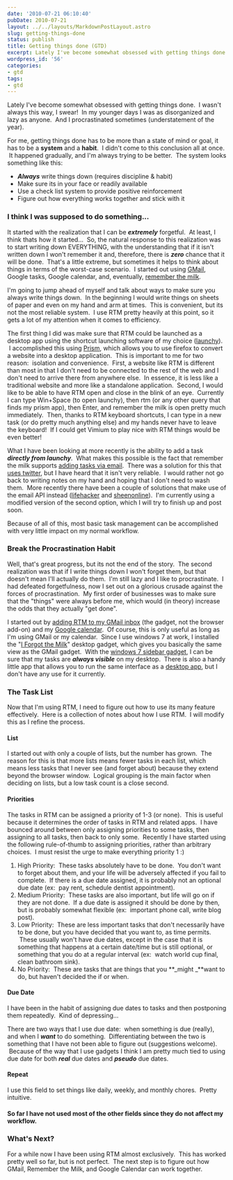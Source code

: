```yaml
---
date: '2010-07-21 06:10:40'
pubDate: 2010-07-21
layout: ../../layouts/MarkdownPostLayout.astro
slug: getting-things-done
status: publish
title: Getting things done (GTD)
excerpt: Lately I've become somewhat obsessed with getting things done. I wasn't always this way, I swear! In my younger days I was as disorganized and lazy as anyone. And I procrastinated sometimes (understatement of the year).
wordpress_id: '56'
categories:
- gtd
tags:
- gtd
---
```


Lately I've become somewhat obsessed with getting things done.  I wasn't always this way, I swear!  In my younger days I was as disorganized and lazy as anyone.  And I procrastinated sometimes (understatement of the year).

For me, getting things done has to be more than a state of mind or goal, it has to be a **system** and a **habit**.  I didn't come to this conclusion all at once.  It happened gradually, and I'm always trying to be better.  The system looks something like this:

* **_Always_** write things down (requires discipline & habit)
* Make sure its in your face or readily available
* Use a check list system to provide positive reinforcement
* Figure out how everything works together and stick with it

### I think I was supposed to do something...

It started with the realization that I can be **_extremely_** forgetful.  At least, I think thats how it started...  So, the natural response to this realization was to start writing down EVERYTHING, with the understanding that if it isn't written down I won't remember it and, therefore, there is **_zero_** chance that it will be done.  That's a little extreme, but sometimes it helps to think about things in terms of the worst-case scenario.  I started out using [GMail](http://lifehacker.com/5321180/turn-gmail-into-your-ultimate-gtd-inbox), Google tasks, Google calendar, and, eventually, [remember the milk](http://rememberthemilk.com).

I'm going to jump ahead of myself and talk about ways to make sure you always write things down.  In the beginning I would write things on sheets of paper and even on my hand and arm at times.  This is convenient, but its not the most reliable system.  I use RTM pretty heavily at this point, so it gets a lot of my attention when it comes to efficiency.

The first thing I did was make sure that RTM could be launched as a desktop app using the shortcut launching software of my choice ([launchy](http://www.launchy.net/)).  I accomplished this using [Prism](http://prism.mozillalabs.com/), which allows you to use firefox to convert a website into a desktop application.  This is important to me for two reason:  isolation and convenience.  First, a website like RTM is different than most in that I don't need to be connected to the rest of the web and I don't need to arrive there from anywhere else.  In essence, it is less like a traditional website and more like a standalone application.  Second, I would like to be able to have RTM open and close in the blink of an eye.  Currently I can type Win+Space (to open launchy), then rtm (or any other query that finds my prism app), then Enter, and remember the milk is open pretty much immediately.  Then, thanks to RTM keyboard shortcuts, I can type in a new task (or do pretty much anything else) and my hands never have to leave the keyboard!  If I could get Vimium to play nice with RTM things would be even better!

What I have been looking at more recently is the ability to add a task **_directly from launchy_**.  What makes this possible is the fact that remember the milk supports [adding tasks via email](http://www.rememberthemilk.com/help/answers/sending/emailinbox.rtm).  There was a solution for this that [uses twitter](http://lifehacker.com/284127/take-launchy-beyond-application-launching), but I have heard that it isn't very reliable.  I would rather not go back to writing notes on my hand and hoping that I don't need to wash them.  More recently there have been a couple of solutions that make use of the email API instead ([lifehacker](http://lifehacker.com/5197116/remember-the-milk-for-launchy-adds-tasks-in-a-flash) and [sheenonline](http://sheenonline.biz/2008/07/remember-the-milk-posting-directly-from-your-desktop/)).  I'm currently using a modified version of the second option, which I will try to finish up and post soon.

Because of all of this, most basic task management can be accomplished with very little impact on my normal workflow.

### Break the Procrastination Habit

Well, that's great progress, but its not the end of the story.  The second realization was that if I write things down I won't forget them, but that doesn't mean I'll actually do them.  I'm still lazy and I like to procrastinate.  I had defeated forgetfulness, now I set out on a glorious crusade against the forces of procrastination.  My first order of businesses was to make sure that the "things" were always before me, which would (in theory) increase the odds that they actually "get done".

I started out by [adding RTM to my GMail inbox](http://www.rememberthemilk.com/services/gmail/) (the gadget, not the browser add-on) and my [Google calendar](http://www.rememberthemilk.com/services/googlecalendar/).  Of course, this is only useful as long as I'm using GMail or my calendar.  Since I use windows 7 at work, I installed the "[I Forgot the Milk](http://gallery.live.com/liveItemDetail.aspx?li=55ccf415-af76-4a33-bad6-5bdaa370b214)" desktop gadget, which gives you basically the same view as the GMail gadget.  With the [windows 7 sidebar gadget](http://nes.bplaced.net/sidebar7.html), I can be sure that my tasks are **_always visible_** on my desktop.  There is also a handy little app that allows you to run the same interface as a [desktop app](http://www.adobe.com/cfusion/marketplace/index.cfm?event=marketplace.offering&offeringid=10052&marketplaceid=1), but I don't have any use for it currently.

### The Task List

Now that I'm using RTM, I need to figure out how to use its many feature effectively.  Here is a collection of notes about how I use RTM.  I will modify this as I refine the process.

#### List

I started out with only a couple of lists, but the number has grown.  The reason for this is that more lists means fewer tasks in each list, which means less tasks that I never see (and forget about) because they extend beyond the browser window.  Logical grouping is the main factor when deciding on lists, but a low task count is a close second.

#### Priorities

The tasks in RTM can be assigned a priority of 1-3 (or none).  This is useful because it determines the order of tasks in RTM and related apps.  I have bounced around between only assigning priorities to some tasks, then assigning to all tasks, then back to only some.  Recently I have started using the following rule-of-thumb to assigning priorities, rather than arbitrary choices.  I must resist the urge to make everything priority 1 :)
	
1. High Priority:  These tasks absolutely have to be done.  You don't want to
   forget about them, and your life will be adversely affected if you fail to
   complete.  If there is a due date assigned, it is probably not an optional
   due date (ex:  pay rent, schedule dentist appointment).
2. Medium Priority:  These tasks are also important, but life will go on if they
   are not done.  If a due date is assigned it should be done by then, but is
   probably somewhat flexible (ex:  important phone call, write blog post).
3. Low Priority:  These are less important tasks that don't necessarily have to
   be done, but you have decided that you want to, as time permits.  These
   usually won't have due dates, except in the case that it is something that
   happens at a certain date/time but is still optional, or something that you
   do at a regular interval (ex:  watch world cup final, clean bathroom sink).
4. No Priority:  These are tasks that are things that you **_might _**want to
   do, but haven't decided the if or when.

#### Due Date

I have been in the habit of assigning due dates to tasks and then postponing them repeatedly.  Kind of depressing...

There are two ways that I use due date:  when something is due (really), and when I **_want_** to do something.  Differentiating between the two is something that I have not been able to figure out (suggestions welcome).  Because of the way that I use gadgets I think I am pretty much tied to using due date for both **_real_** due dates and **_pseudo_** due dates.

#### Repeat

I use this field to set things like daily, weekly, and monthly chores.  Pretty intuitive.

#### So far I have not used most of the other fields since they do not affect my workflow.

### What's Next?

For a while now I have been using RTM almost exclusively.  This has worked pretty well so far, but is not perfect.  The next step is to figure out how GMail, Remember the Milk, and Google Calendar can work together.
